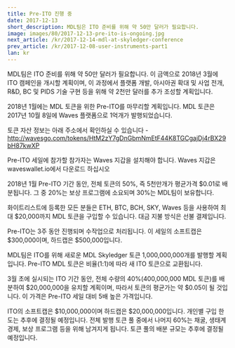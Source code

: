 ```yaml
---
title: Pre-ITO 진행 중
date: 2017-12-13
short_description: MDL팀은 ITO 준비를 위해 약 50만 달러가 필요합니다.
image: images/80/2017-12-13-pre-ito-is-ongoing.jpg
next_article: /kr/2017-12-14-mdl-at-skyledger-conference
prev_article: /kr/2017-12-08-user-instruments-part1
lan: kr
---
```


MDL팀은 ITO 준비를 위해 약 50만 달러가 필요합니다. 이 금액으로 2018년 3월에 ITO 캠페인을 개시할 계획이며, 이 과정에서 플랫폼 개발, 아시아권 확대 및 사업 전개, R&D, BC 및 PIDS 기술 구현 등을 위해 약 2천만 달러를 추가 조성할 계획입니다.

2018년 1월에는 MDL 토큰을 위한 Pre-ITO를 마무리할 계획입니다. MDL 토큰은 2017년 10월 8일에 Waves 플랫폼으로 1억개가 발행되었습니다.

토큰 자산 정보는 아래 주소에서 확인하실 수 있습니다 -
http://wavesgo.com/tokens/HtM2zY7gDnGbmNmEtF44K8TGCgajDj4rBX29bH87kwXP

Pre-ITO 세일에 참가할 참가자는 Waves 지갑을 설치해야 합니다. Waves 지갑은 waveswallet.io에서 다운로드 하십시오

2018년 1월 Pre-ITO 기간 동안, 전체 토큰의 50%, 즉 5천만개가 평균가격 $0.01로 배분됩니다. 그 중 20%는 보상 프로그램에 소요되며 30%는 MDL팀이 보유합니다.

화이트리스트에 등록한 모든 분들은 ETH, BTC, BCH, SKY, Waves 등을 사용하여 최대 $20,000까지 MDL 토큰을 구입할 수 있습니다. 대금 지불 방식은 선불 결제입니다.

Pre-ITO는 3주 동안 진행되며 수작업으로 처리됩니다. 이 세일의 소프트캡은 $300,000이며, 하드캡은 $500,000입니다.

MDL팀은 ITO를 위해 새로운 MDL Skyledger 토큰 1,000,000,000개를 발행할 계획입니다. Pre-ITO MDL 토큰은 비율(1:1)에 따라 새 ITO 토큰으로 교환됩니다.

3월 초에 실시되는 ITO 기간 동안, 전체 수량의 40%(400,000,000 MDL 토큰)를 배분하여 $20,000,000을 유치할 계획이며, 따라서 토큰의 평균가는 약 $0.05이 될 것입니다. 이 가격은 Pre-ITO 세일 대비 5배 높은 가격입니다.

ITO의 소프트캡은 $10,000,000이며 하드캡은 $20,000,000입니다. 개인별 구입 한도는 추후에 결정될 예정입니다. 전체 발행 토큰 풀 중에서 나머지 60%는 채굴, 생태계 경제, 보상 프로그램 등을 위해 남겨지게 됩니다. 토큰 풀의 배분 규모는 추후에 결정될 예정입니다.
